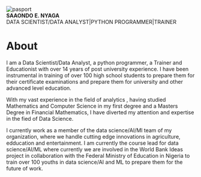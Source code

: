 

![pasport](https://github.com/user-attachments/assets/14d081dd-afb1-416d-b5c5-7a919c8aad93) <br>
**SAAONDO  E. NYAGA**<br>
DATA SCIENTIST/DATA ANALYST|PYTHON PROGRAMMER|TRAINER 


# About
I am a Data Scientist/Data Analyst, a python programmer, a Trainer and Educationist with over 14 years of post university experience.
I have been instrumental in training of over 100 high school students to prepare them for their certificate examinations and prepare them for university and other advanced level education.

With my vast experience in the field of analytics , having studied Mathematics and Computer Science in my first degree and a Masters Degree in Financial Mathematics, I have diverted my attention and expertise in the fied of Data Science. 

I currently work as a member of the data science/AI/Ml team of my organization, where we handle cutting edge innovations in agriculture, edducation and entertainment. I am currently the course lead for data science/AI/ML where currently we are involved in the World Bank Ideas project in collaboration with the Federal Ministry of Education in Nigeria to train over 100 youths in data science/AI and ML to prepare them for the future of work.
<!--
**SaaondoNyaga/SaaondoNyaga** is a ✨ _special_ ✨ repository because its `README.md` (this file) appears on your GitHub profile.

Here are some ideas to get you started:

- 🔭 I’m currently working on ...
- 🌱 I’m currently learning ...
- 👯 I’m looking to collaborate on ...
- 🤔 I’m looking for help with ...![pasport](https://github.com/user-attachments/assets/14d081dd-afb1-416d-b5c5-7a919c8aad93)

- 💬 Ask me about ...
- 📫 How to reach me: ...
- 😄 Pronouns: ...
- ⚡ Fun fact: ...
-->

